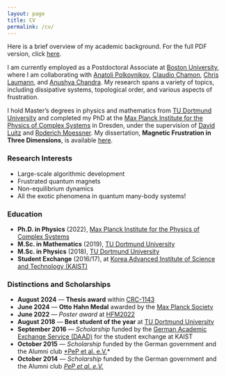 ```yaml
---
layout: page
title: CV
permalink: /cv/
---
```


Here is a brief overview of my academic background. For the full PDF version, click [here](assets/cv.pdf).


I am currently employed as a Postdoctoral Associate at [Boston University](https://www.bu.edu/), where I am collaborating with [Anatoli Polkovnikov](https://www.bu.edu/eng/profile/anatoli-polkovnikov/), [Claudio Chamon](https://www.bu.edu/eng/profile/claudio-chamon/), [Chris Laumann](https://www.bu.edu/physics/profile/christopher-laumann/), and [Anushya Chandra](https://www.bu.edu/physics/profile/anushya-chandran/). My research spans a variety of topics, including dissipative systems, topological order, and various aspects of frustration.

I hold Master’s degrees in physics and mathematics from [TU Dortmund University](https://www.tu-dortmund.de/) and completed my PhD at the [Max Planck Institute for the Physics of Complex Systems](https://www.pks.mpg.de/) in Dresden, under the supervision of [David Luitz](https://dluitz.github.io/) and [Roderich Moessner](https://www.pks.mpg.de/moessner). My dissertation, **Magnetic Frustration in Three Dimensions**, is available [here](https://tud.qucosa.de/landing-page/?tx_dlf[id]=https%3A%2F%2Ftud.qucosa.de%2Fapi%2Fqucosa%253A82937%2Fmets).

### Research Interests

- Large-scale algorithmic development
- Frustrated quantum magnets
- Non-equilibrium dynamics
- All the exotic phenomena in quantum many-body systems!

### Education

- **Ph.D. in Physics** (2022), [Max Planck Institute for the Physics of Complex Systems](https://www.pks.mpg.de/)
- **M.Sc. in Mathematics** (2019), [TU Dortmund University](https://www.tu-dortmund.de/)
- **M.Sc. in Physics** (2018), [TU Dortmund University](https://www.tu-dortmund.de/)
- **Student Exchange** (2016/17), at [Korea Advanced Institute of Science and Technology (KAIST)](https://www.kaist.ac.kr/en/) 


### Distinctions and Scholarships

- **August 2024** — **Thesis award** within [CRC-1143](https://tu-dresden.de/mn/physik/sfb1143?set_language=en)
- **June 2024** — **Otto Hahn Medal** awarded by the [Max Planck Society](https://www.mpg.de/prizes/otto-hahn-medal)
- **June 2022** — *Poster award* at [HFM2022](https://hfm2022.sciencesconf.org/)
- **August 2018** — **Best student of the year** at [TU Dortmund University](https://physik.tu-dortmund.de/en/study/foerderung-von-studierenden/awards/best-of-year-prize/)
- **September 2016** — *Scholarship* funded by the [German Academic Exchange Service (DAAD)](https://www.daad.de/en/) for the student exchange at KAIST
- **October 2015** — *Scholarship* funded by the German government and the Alumni club [*PeP et al. e.V.](https://pep-dortmund.org/)*
- **October 2014** — *Scholarship* funded by the German government and the Alumni club [*PeP et al. e.V.*](https://pep-dortmund.org/)

